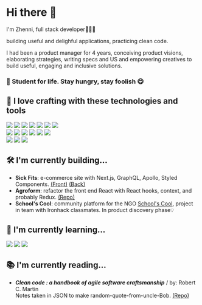 # Hi there 👋

I'm Zhenni, full stack developer👩🏻‍💻 

building useful and delighful applications, practicing clean code.

I had been a product manager for 4 years, conceiving product visions, elaborating strategies, writing specs and US and empowering creatives to build useful, engaging and inclusive solutions.

### 🌟 Student for life. Stay hungry, stay foolish 😋


## 👾 I love crafting with these technologies and tools
![](https://img.shields.io/badge/JavaScript-informational?style=flat&logo=JavaScript&logoColor=ColorName&color=black)
![](https://img.shields.io/badge/TypeScript-informational?style=flat&logo=TypeScript&logoColor=ColorName&color=black)
![](https://img.shields.io/badge/React-informational?style=flat&logo=react&logoColor=ColorName&color=black)
![](https://img.shields.io/badge/Node.js-informational?style=flat&logo=Node.js&logoColor=ColorName&color=black)
![](https://img.shields.io/badge/Express-informational?style=flat&logo=Express&logoColor=ColorName&color=black)
![](https://img.shields.io/badge/MongoDB-informational?style=flat&logo=MongoDB&logoColor=ColorName&color=black)
![](https://img.shields.io/badge/GraphQL-informational?style=flat&logo=graphql&logoColor=ColorName&color=black)
<br/>
![](https://img.shields.io/badge/CSS-informational?style=flat&logo=css3&logoColor=ColorName&color=black)
![](https://img.shields.io/badge/Sass-informational?style=flat&logo=Sass&logoColor=ColorName&color=black)
![](https://img.shields.io/badge/Jasmine-informational?style=flat&logo=Jasmine&logoColor=ColorName&color=black)
![](https://img.shields.io/badge/Jest-informational?style=flat&logo=jest&logoColor=ColorName&color=black)
![](https://img.shields.io/badge/figma-informational?style=flat&logo=figma&logoColor=ColorName&color=black)
![](https://img.shields.io/badge/Accessibility-informational?style=flat&logo=Accessibility&logoColor=ColorName&color=black)
<br/>
![](https://img.shields.io/badge/NPM-informational?style=flat&logo=npm&logoColor=ColorName&color=black)
![](https://img.shields.io/badge/Postman-informational?style=flat&logo=Postman&logoColor=ColorName&color=black)
![](https://img.shields.io/badge/heroku-informational?style=flat&logo=heroku&logoColor=ColorName&color=black)


## 🛠️ I'm currently building...
* **Sick Fits**: e-commerce site with Next.js, GraphQL, Apollo, Styled Components. [(Front)](https://github.com/Jennie-QIAN/sickfits-front) [(Back)](https://github.com/Jennie-QIAN/sickfits-back)
* **Agroform**: refactor the front end React with React hooks, context, and probably Redux. [(Repo)](https://github.com/agroform/agroform-client)
* **School's Cool**: community platform for the NGO [School's Cool](https://www.schoolscool.nl/), project in team with Ironhack classmates. In product discovery phase💡


## 🌱 I'm currently learning...
![](https://img.shields.io/badge/Next.js-informational?style=flat&logo=Next.js&logoColor=ColorName&color=black)
![](https://img.shields.io/badge/PostgreSQL-informational?style=flat&logo=PostgreSQL&logoColor=ColorName&color=black)
![](https://img.shields.io/badge/Python-informational?style=flat&logo=Python&logoColor=ColorName&color=black)


## 📚 I'm currently reading...
* **_Clean code : a handbook of agile software craftsmanship_** / by: Robert C. Martin <br/>
Notes taken in JSON to make random-quote-from-uncle-Bob. [(Repo)](https://github.com/Jennie-QIAN/clean-code-quotes)
